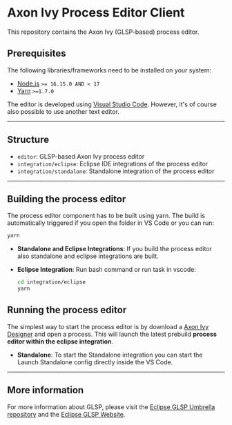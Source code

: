 # Axon Ivy Process Editor Client

This repository contains the Axon Ivy (GLSP-based) process editor.

## Prerequisites

The following libraries/frameworks need to be installed on your system:

- [Node.js](https://nodejs.org/en/) `>= 16.15.0 AND < 17`
- [Yarn](https://classic.yarnpkg.com/en/docs/install#debian-stable) `>=1.7.0`

The editor is developed using [Visual Studio Code](https://code.visualstudio.com/).
However, it's of course also possible to use another text editor.

---

## Structure

- `editor`: GLSP-based Axon Ivy process editor
- `integration/eclipse`: Eclipse IDE integrations of the process editor
- `integration/standalone`: Standalone integration of the process editor

---

## Building the process editor

The process editor component has to be built using yarn.
The build is automatically triggered if you open the folder in VS Code or you can run:

```bash
yarn
```

- **Standalone and Eclipse Integrations**:
  If you build the process editor also standalone and eclipse integrations are built.

- **Eclipse Integration**:
  Run bash command or run task in vscode:

  ```bash
  cd integration/eclipse
  yarn
  ```

## Running the process editor

The simplest way to start the process editor is by download a [Axon Ivy Designer](https://developer.axonivy.com/download/nightly) and open a process. This will launch the latest prebuild **process editor within the eclipse integration**.

- **Standalone**:
  To start the Standalone integration you can start the Launch Standalone config directly inside the VS Code.

---

## More information

For more information about GLSP, please visit the [Eclipse GLSP Umbrella repository](https://github.com/eclipse-glsp/glsp) and the [Eclipse GLSP Website](https://www.eclipse.org/glsp/).
